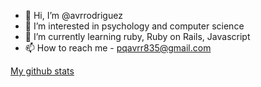 - 👋 Hi, I’m @avrrodriguez
- 👀 I’m interested in psychology and computer science
- 🌱 I’m currently learning ruby, Ruby on Rails, Javascript
- 📫 How to reach me - pqavrr835@gmail.com

<!---
avrrodriguez/avrrodriguez is a ✨ special ✨ repository because its `README.md` (this file) appears on your GitHub profile.
You can click the Preview link to take a look at your changes.
--->
[My github stats](https://github-readme-stats.vercel.app/api?username=avrrodriguez)
